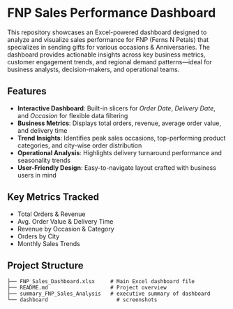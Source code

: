 # FNP Sales Performance Dashboard

This repository showcases an Excel-powered dashboard designed to analyze and visualize sales performance for FNP (Ferns N Petals) that specializes in sending gifts for various occasions & Anniversaries.
The dashboard provides actionable insights across key business metrics, customer engagement trends, and regional demand patterns—ideal for business analysts, decision-makers, and operational teams.

## Features

- **Interactive Dashboard**: Built-in slicers for *Order Date*, *Delivery Date*, and *Occasion* for flexible data filtering  
- **Business Metrics**: Displays total orders, revenue, average order value, and delivery time  
- **Trend Insights**: Identifies peak sales occasions, top-performing product categories, and city-wise order distribution  
- **Operational Analysis**: Highlights delivery turnaround performance and seasonality trends  
- **User-Friendly Design**: Easy-to-navigate layout crafted with business users in mind

## Key Metrics Tracked

- Total Orders & Revenue  
- Avg. Order Value & Delivery Time  
- Revenue by Occasion & Category  
- Orders by City  
- Monthly Sales Trends

## Project Structure

```
├── FNP_Sales_Dashboard.xlsx     # Main Excel dashboard file
├── README.md                    # Project overview
├── summary_FNP_Sales_Analysis   # executive summary of dashboard
└── dashboard                      # screenshots 
```

